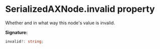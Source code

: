 # SerializedAXNode.invalid property

Whether and in what way this node's value is invalid.

**Signature:**

```typescript
invalid?: string;
```
